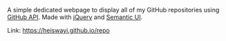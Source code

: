 A simple dedicated webpage to display all of my GitHub repositories using [GitHub API](https://developer.github.com/). Made with [jQuery](https://jquery.com/) and [Semantic UI](https://semantic-ui.com/).

Link: https://heiswayi.github.io/repo
